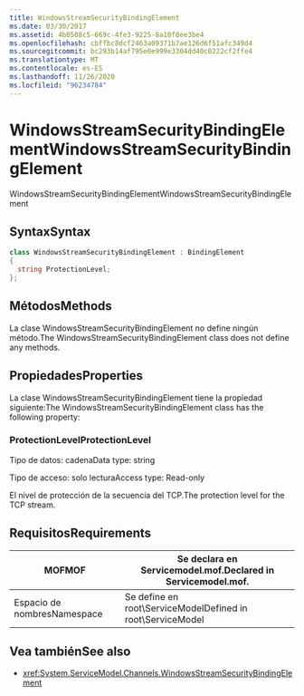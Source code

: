 ```yaml
---
title: WindowsStreamSecurityBindingElement
ms.date: 03/30/2017
ms.assetid: 4b0508c5-669c-4fe3-9225-8a10f8ee3be4
ms.openlocfilehash: cbffbc8dcf2463a09371b7ae126d6f51afc349d4
ms.sourcegitcommit: bc293b14af795e0e999e3304dd40c0222cf2ffe4
ms.translationtype: MT
ms.contentlocale: es-ES
ms.lasthandoff: 11/26/2020
ms.locfileid: "96234784"
---
```

# <a name="windowsstreamsecuritybindingelement"></a><span data-ttu-id="c2245-102">WindowsStreamSecurityBindingElement</span><span class="sxs-lookup"><span data-stu-id="c2245-102">WindowsStreamSecurityBindingElement</span></span>

<span data-ttu-id="c2245-103">WindowsStreamSecurityBindingElement</span><span class="sxs-lookup"><span data-stu-id="c2245-103">WindowsStreamSecurityBindingElement</span></span>  
  
## <a name="syntax"></a><span data-ttu-id="c2245-104">Syntax</span><span class="sxs-lookup"><span data-stu-id="c2245-104">Syntax</span></span>  
  
```csharp
class WindowsStreamSecurityBindingElement : BindingElement  
{  
  string ProtectionLevel;  
};  
```  
  
## <a name="methods"></a><span data-ttu-id="c2245-105">Métodos</span><span class="sxs-lookup"><span data-stu-id="c2245-105">Methods</span></span>  

 <span data-ttu-id="c2245-106">La clase WindowsStreamSecurityBindingElement no define ningún método.</span><span class="sxs-lookup"><span data-stu-id="c2245-106">The WindowsStreamSecurityBindingElement class does not define any methods.</span></span>  
  
## <a name="properties"></a><span data-ttu-id="c2245-107">Propiedades</span><span class="sxs-lookup"><span data-stu-id="c2245-107">Properties</span></span>  

 <span data-ttu-id="c2245-108">La clase WindowsStreamSecurityBindingElement tiene la propiedad siguiente:</span><span class="sxs-lookup"><span data-stu-id="c2245-108">The WindowsStreamSecurityBindingElement class has the following property:</span></span>  
  
### <a name="protectionlevel"></a><span data-ttu-id="c2245-109">ProtectionLevel</span><span class="sxs-lookup"><span data-stu-id="c2245-109">ProtectionLevel</span></span>  

 <span data-ttu-id="c2245-110">Tipo de datos: cadena</span><span class="sxs-lookup"><span data-stu-id="c2245-110">Data type: string</span></span>  
  
 <span data-ttu-id="c2245-111">Tipo de acceso: solo lectura</span><span class="sxs-lookup"><span data-stu-id="c2245-111">Access type: Read-only</span></span>  
  
 <span data-ttu-id="c2245-112">El nivel de protección de la secuencia del TCP.</span><span class="sxs-lookup"><span data-stu-id="c2245-112">The protection level for the TCP stream.</span></span>  
  
## <a name="requirements"></a><span data-ttu-id="c2245-113">Requisitos</span><span class="sxs-lookup"><span data-stu-id="c2245-113">Requirements</span></span>  
  
|<span data-ttu-id="c2245-114">MOF</span><span class="sxs-lookup"><span data-stu-id="c2245-114">MOF</span></span>|<span data-ttu-id="c2245-115">Se declara en Servicemodel.mof.</span><span class="sxs-lookup"><span data-stu-id="c2245-115">Declared in Servicemodel.mof.</span></span>|  
|---------|-----------------------------------|  
|<span data-ttu-id="c2245-116">Espacio de nombres</span><span class="sxs-lookup"><span data-stu-id="c2245-116">Namespace</span></span>|<span data-ttu-id="c2245-117">Se define en root\ServiceModel</span><span class="sxs-lookup"><span data-stu-id="c2245-117">Defined in root\ServiceModel</span></span>|  
  
## <a name="see-also"></a><span data-ttu-id="c2245-118">Vea también</span><span class="sxs-lookup"><span data-stu-id="c2245-118">See also</span></span>

- <xref:System.ServiceModel.Channels.WindowsStreamSecurityBindingElement>
